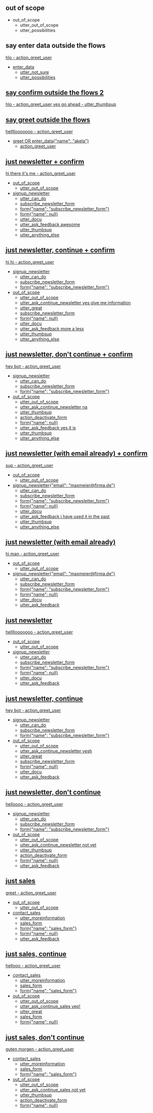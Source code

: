 ## out of scope
* out_of_scope
    - utter_out_of_scope
    - utter_possibilities

## say enter data outside the flows
<U> hlo
    - action_greet_user
* enter_data
    - utter_not_sure
    - utter_possibilities

## say confirm outside the flows 2
<U> hlo
    - action_greet_user
<U> yes go ahead
    - utter_thumbsup

## say greet outside the flows
<U> hellllooooooo
    - action_greet_user
* greet OR enter_data{"name": "akela"}
    - action_greet_user

## just newsletter + confirm
<U> hi there it's me
    - action_greet_user
* out_of_scope
    - utter_out_of_scope
* signup_newsletter
    - utter_can_do
    - subscribe_newsletter_form
    - form{"name": "subscribe_newsletter_form"}
    - form{"name": null}
    - utter_docu
    - utter_ask_feedback
<U> awesome
    - utter_thumbsup
    - utter_anything_else

## just newsletter, continue + confirm
<U> hi hi
    - action_greet_user
* signup_newsletter
    - utter_can_do
    - subscribe_newsletter_form
    - form{"name": "subscribe_newsletter_form"}
* out_of_scope
    - utter_out_of_scope
    - utter_ask_continue_newsletter
<U> yes give me information
    - utter_great
    - subscribe_newsletter_form
    - form{"name": null}
    - utter_docu
    - utter_ask_feedback
<U> more a less
    - utter_thumbsup
    - utter_anything_else

## just newsletter, don't continue + confirm
<U> hey bot
    - action_greet_user
* signup_newsletter
    - utter_can_do
    - subscribe_newsletter_form
    - form{"name": "subscribe_newsletter_form"}
* out_of_scope
    - utter_out_of_scope
    - utter_ask_continue_newsletter
<U> na
    - utter_thumbsup
    - action_deactivate_form
    - form{"name": null}
    - utter_ask_feedback
<U> yes it is
    - utter_thumbsup
    - utter_anything_else

## just newsletter (with email already) + confirm
<U> sup
    - action_greet_user
* out_of_scope
    - utter_out_of_scope
* signup_newsletter{"email": "maxmeier@firma.de"}
    - utter_can_do
    - subscribe_newsletter_form
    - form{"name": "subscribe_newsletter_form"}
    - form{"name": null}
    - utter_docu
    - utter_ask_feedback
<U> i have used it in the past
    - utter_thumbsup
    - utter_anything_else

## just newsletter (with email already)
<U> hi man
    - action_greet_user
* out_of_scope
    - utter_out_of_scope
* signup_newsletter{"email": "maxmeier@firma.de"}
    - utter_can_do
    - subscribe_newsletter_form
    - form{"name": "subscribe_newsletter_form"}
    - form{"name": null}
    - utter_docu
    - utter_ask_feedback

## just newsletter
<U> hellllooooooo
    - action_greet_user
* out_of_scope
    - utter_out_of_scope
* signup_newsletter
    - utter_can_do
    - subscribe_newsletter_form
    - form{"name": "subscribe_newsletter_form"}
    - form{"name": null}
    - utter_docu
    - utter_ask_feedback

## just newsletter, continue
<U> hey bot
    - action_greet_user
* signup_newsletter
    - utter_can_do
    - subscribe_newsletter_form
    - form{"name": "subscribe_newsletter_form"}
* out_of_scope
    - utter_out_of_scope
    - utter_ask_continue_newsletter
<U> yesh
    - utter_great
    - subscribe_newsletter_form
    - form{"name": null}
    - utter_docu
    - utter_ask_feedback

## just newsletter, don't continue
<U> helloooo
    - action_greet_user
* signup_newsletter
    - utter_can_do
    - subscribe_newsletter_form
    - form{"name": "subscribe_newsletter_form"}
* out_of_scope
    - utter_out_of_scope
    - utter_ask_continue_newsletter
<U> not yet
    - utter_thumbsup
    - action_deactivate_form
    - form{"name": null}
    - utter_ask_feedback

## just sales
<U> greet
    - action_greet_user
* out_of_scope
    - utter_out_of_scope
* contact_sales
    - utter_moreinformation
    - sales_form
    - form{"name": "sales_form"}
    - form{"name": null}
    - utter_ask_feedback

## just sales, continue
<U> hellooo
    - action_greet_user
* contact_sales
    - utter_moreinformation
    - sales_form
    - form{"name": "sales_form"}
* out_of_scope
    - utter_out_of_scope
    - utter_ask_continue_sales
<U> yep!
    - utter_great
    - sales_form
    - form{"name": null}

## just sales, don't continue
<U> guten morgen
    - action_greet_user
* contact_sales
    - utter_moreinformation
    - sales_form
    - form{"name": "sales_form"}
* out_of_scope
    - utter_out_of_scope
    - utter_ask_continue_sales
<U> not yet
    - utter_thumbsup
    - action_deactivate_form
    - form{"name": null}
